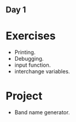 ## Day 1
 # Exercises
  - Printing.
  - Debugging.
  - input function.
  - interchange variables.
 # Project
  - Band name generator.
